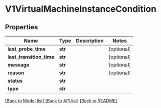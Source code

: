 # V1VirtualMachineInstanceCondition

## Properties
Name | Type | Description | Notes
------------ | ------------- | ------------- | -------------
**last_probe_time** | **str** |  | [optional] 
**last_transition_time** | **str** |  | [optional] 
**message** | **str** |  | [optional] 
**reason** | **str** |  | [optional] 
**status** | **str** |  | 
**type** | **str** |  | 

[[Back to Model list]](../README.md#documentation-for-models) [[Back to API list]](../README.md#documentation-for-api-endpoints) [[Back to README]](../README.md)


